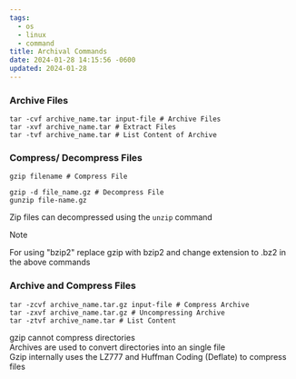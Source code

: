 ```yaml
---
tags:
  - os
  - linux
  - command
title: Archival Commands
date: 2024-01-28 14:15:56 -0600
updated: 2024-01-28
---
```


### Archive Files

````shell
tar -cvf archive_name.tar input-file # Archive Files
tar -xvf archive_name.tar # Extract Files
tar -tvf archive_name.tar # List Content of Archive
````

### Compress/ Decompress Files

````shell
gzip filename # Compress File

gzip -d file_name.gz # Decompress File
gunzip file-name.gz
````

Zip files can decompressed using the `unzip` command  

> [!NOTE]
> For using "bzip2" replace gzip with bzip2 and change extension to .bz2 in the above commands

### Archive and Compress Files

````shell
tar -zcvf archive_name.tar.gz input-file # Compress Archive
tar -zxvf archive_name.tar.gz # Uncompressing Archive
tar -ztvf archive_name.tar # List Content
````

gzip cannot compress directories  
Archives are used to convert directories into an single file  
Gzip internally uses the LZ777 and Huffman Coding (Deflate) to compress files
